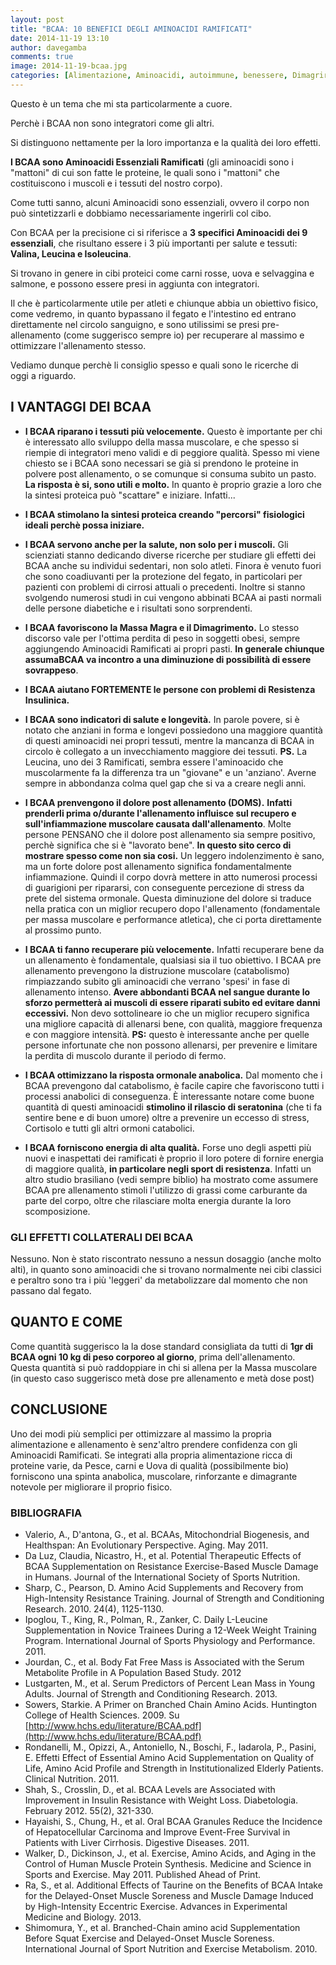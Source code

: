 ```yaml
---
layout: post
title: "BCAA: 10 BENEFICI DEGLI AMINOACIDI RAMIFICATI"
date: 2014-11-19 13:10
author: davegamba
comments: true
image: 2014-11-19-bcaa.jpg
categories: [Alimentazione, Aminoacidi, autoimmune, benessere, Dimagrire, Dimagrire, Massa muscolare, perdere peso, problemi digestivi, ramificati]
---
```


Questo è un tema che mi sta particolarmente a cuore.

Perchè i BCAA non sono integratori come gli altri.

Si distinguono nettamente per la loro importanza e la qualità dei loro effetti.

**I BCAA sono Aminoacidi Essenziali Ramificati** (gli aminoacidi sono i "mattoni" di cui son fatte le proteine, le quali sono i "mattoni" che costituiscono i muscoli e i tessuti del nostro corpo).

Come tutti sanno, alcuni Aminoacidi sono essenziali, ovvero il corpo non può sintetizzarli e dobbiamo necessariamente ingerirli col cibo.

Con BCAA per la precisione ci si riferisce a **3 specifici Aminoacidi dei 9 essenziali**, che risultano essere i 3 più importanti per salute e tessuti: **Valina, Leucina e Isoleucina**.

Si trovano in genere in cibi proteici come carni rosse, uova e selvaggina e salmone, e possono essere presi in aggiunta con integratori.

Il che è particolarmente utile per atleti e chiunque abbia un obiettivo fisico, come vedremo, in quanto bypassano il fegato e l'intestino ed entrano direttamente nel circolo sanguigno, e sono utilissimi se presi pre-allenamento (come suggerisco sempre io) per recuperare al massimo e ottimizzare l'allenamento stesso.

Vediamo dunque perchè li consiglio spesso e quali sono le ricerche di oggi a riguardo.

I VANTAGGI DEI BCAA
-------------------

*	**I BCAA riparano i tessuti più velocemente.**
	Questo è importante per chi è interessato allo sviluppo della massa muscolare, e che spesso si riempie di integratori meno validi e di peggiore qualità. Spesso mi viene chiesto se i BCAA sono necessari se già si prendono le proteine in polvere post allenamento, o se comunque si consuma subito un pasto. **La risposta è si, sono utili e molto.** In quanto è proprio grazie a loro che la sintesi proteica può "scattare" e iniziare. Infatti...

*	**I BCAA stimolano la sintesi proteica creando "percorsi" fisiologici ideali perchè possa iniziare.**
*	**I BCAA servono anche per la salute, non solo per i muscoli.**
	Gli scienziati stanno dedicando diverse ricerche per studiare gli effetti dei BCAA anche su individui sedentari, non solo atleti. Finora è venuto fuori che sono coadiuvanti per la protezione del fegato, in particolari per pazienti con problemi di cirrosi attuali o precedenti. Inoltre si stanno svolgendo numerosi studi in cui vengono abbinati BCAA ai pasti normali delle persone diabetiche e i risultati sono sorprendenti.
*	**I BCAA favoriscono la Massa Magra e il Dimagrimento.**
	Lo stesso discorso vale per l'ottima perdita di peso in soggetti obesi, sempre aggiungendo Aminoacidi Ramificati ai propri pasti. **In generale chiunque assumaBCAA va incontro a una diminuzione di possibilità di essere sovrappeso**.
*	**I BCAA aiutano FORTEMENTE le persone con problemi di Resistenza Insulinica.**
*	**I BCAA sono indicatori di salute e longevità.**
	In parole povere, si è notato che anziani in forma e longevi possiedono una maggiore quantità di questi aminoacidi nei propri tessuti, mentre la mancanza di BCAA in circolo è collegato a un invecchiamento maggiore dei tessuti. **PS.** La Leucina, uno dei 3 Ramificati, sembra essere l'aminoacido che muscolarmente fa la differenza tra un "giovane" e un 'anziano'. Averne sempre in abbondanza colma quel gap che si va a creare negli anni.
*	**I BCAA prenvengono il dolore post allenamento (DOMS).**
	**Infatti prenderli prima o/durante l'allenamento influisce sul recupero e sull'infiammazione muscolare causata dall'allenamento**.
	Molte persone PENSANO che il dolore post allenamento sia sempre positivo, perchè significa che si è "lavorato bene". **In questo sito cerco di mostrare spesso come non sia cosi.** Un leggero indolenzimento è sano, ma un forte dolore post allenamento significa fondamentalmente infiammazione. Quindi il corpo dovrà mettere in atto numerosi processi di guarigioni per ripararsi, con conseguente percezione di stress da prete del sistema ormonale.
	Questa diminuzione del dolore si traduce nella pratica con un miglior recupero dopo l'allenamento (fondamentale per massa muscolare e performance atletica), che ci porta direttamente al prossimo punto.
*	**I BCAA ti fanno recuperare più velocemente.**
	Infatti recuperare bene da un allenamento è fondamentale, qualsiasi sia il tuo obiettivo. I BCAA pre allenamento prevengono la distruzione muscolare (catabolismo) rimpiazzando subito gli aminoacidi che verrano 'spesi' in fase di allenamento intenso. **Avere abbondanti BCAA nel sangue durante lo sforzo permetterà ai muscoli di essere riparati subito ed evitare danni eccessivi.** Non devo sottolineare io che un miglior recupero significa una migliore capacità di allenarsi bene, con qualità, maggiore frequenza e con maggiore intensità. **PS:** questo è interessante anche per quelle persone infortunate che non possono allenarsi, per prevenire e limitare la perdita di muscolo durante il periodo di fermo.
*	**I BCAA ottimizzano la risposta ormonale anabolica.**
	Dal momento che i BCAA prevengono dal catabolismo, è facile capire che favoriscono tutti i processi anabolici di conseguenza. È interessante notare come buone quantità di questi aminoacidi **stimolino il rilascio di seratonina** (che ti fa sentire bene e di buon umore) oltre a prevenire un eccesso di stress, Cortisolo e tutti gli altri ormoni catabolici.
*	**I BCAA forniscono energia di alta qualità.**
	Forse uno degli aspetti più nuovi e inaspettati dei ramificati è proprio il loro potere di fornire energia di maggiore qualità, **in particolare negli sport di resistenza**. Infatti un altro studio brasiliano (vedi sempre biblio) ha mostrato come assumere BCAA pre allenamento stimoli l'utilizzo di grassi come carburante da parte del corpo, oltre che rilasciare molta energia durante la loro scomposizione.

### GLI EFFETTI COLLATERALI DEI BCAA

Nessuno. Non è stato riscontrato nessuno a nessun dosaggio (anche molto alti), in quanto sono aminoacidi che si trovano normalmente nei cibi classici e peraltro sono tra i più 'leggeri' da metabolizzare dal momento che non passano dal fegato.

QUANTO E COME
-------------

Come quantità suggerisco la la dose standard consigliata da tutti di **1gr di BCAA ogni 10 kg di peso corporeo al giorno**, prima dell'allenamento. Questa quantità si può raddoppiare in chi si allena per la Massa muscolare (in questo caso suggerisco metà dose pre allenamento e metà dose post)

CONCLUSIONE
-----------

Uno dei modi più semplici per ottimizzare al massimo la propria alimentazione e allenamento è senz'altro prendere confidenza con gli Aminoacidi Ramificati. Se integrati alla propria alimentazione ricca di proteine varie, da Pesce, carni e Uova di qualità (possibilmente bio) forniscono una spinta anabolica, muscolare, rinforzante e dimagrante notevole per migliorare il proprio fisico.

### BIBLIOGRAFIA

*	Valerio, A., D'antona, G., et al. BCAAs, Mitochondrial Biogenesis, and Healthspan: An Evolutionary Perspective. Aging. May 2011.
*	Da Luz, Claudia, Nicastro, H., et al. Potential Therapeutic Effects of BCAA Supplementation on Resistance Exercise-Based Muscle Damage in Humans. Journal of the International Society of Sports Nutrition.
*	Sharp, C., Pearson, D. Amino Acid Supplements and Recovery from High-Intensity Resistance Training. Journal of Strength and Conditioning Research. 2010. 24(4), 1125-1130.
*	Ipoglou, T., King, R., Polman, R., Zanker, C. Daily L-Leucine Supplementation in Novice Trainees During a 12-Week Weight Training Program. International Journal of Sports Physiology and Performance. 2011.
*	Jourdan, C., et al. Body Fat Free Mass is Associated with the Serum Metabolite Profile in A Population Based Study. 2012
*	Lustgarten, M., et al. Serum Predictors of Percent Lean Mass in Young Adults. Journal of Strength and Conditioning Research. 2013.
*	Sowers, Starkie. A Primer on Branched Chain Amino Acids. Huntington College of Health Sciences. 2009. Su [http://www.hchs.edu/literature/BCAA.pdf](http://www.hchs.edu/literature/BCAA.pdf)
*	Rondanelli, M., Opizzi, A., Antoniello, N., Boschi, F., Iadarola, P., Pasini, E. Effetti Effect of Essential Amino Acid Supplementation on Quality of Life, Amino Acid Profile and Strength in Institutionalized Elderly Patients. Clinical Nutrition. 2011.
*	Shah, S., Crosslin, D., et al. BCAA Levels are Associated with Improvement in Insulin Resistance with Weight Loss. Diabetologia. February 2012. 55(2), 321-330.
*	Hayaishi, S., Chung, H., et al. Oral BCAA Granules Reduce the Incidence of Hepatocellular Carcinoma and Improve Event-Free Survival in Patients with Liver Cirrhosis. Digestive Diseases. 2011.
*	Walker, D., Dickinson, J., et al. Exercise, Amino Acids, and Aging in the Control of Human Muscle Protein Synthesis. Medicine and Science in Sports and Exercise. May 2011. Published Ahead of Print.
*	Ra, S., et al. Additional Effects of Taurine on the Benefits of BCAA Intake for the Delayed-Onset Muscle Soreness and Muscle Damage Induced by High-Intensity Eccentric Exercise. Advances in Experimental Medicine and Biology. 2013.
*	Shimomura, Y., et al. Branched-Chain amino acid Supplementation Before Squat Exercise and Delayed-Onset Muscle Soreness. International Journal of Sport Nutrition and Exercise Metabolism. 2010.